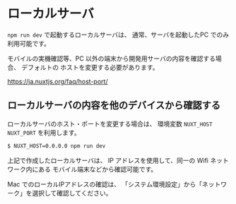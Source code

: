 # ローカルサーバ

`npm run dev` で起動するローカルサーバは、
通常、サーバを起動したPC でのみ利用可能です。

モバイルの実機確認等、PC 以外の端末から開発用サーバの内容を確認する場合、
デフォルトの ホストを変更する必要があります。

https://ja.nuxtjs.org/faq/host-port/

## ローカルサーバの内容を他のデバイスから確認する

ローカルサーバのホスト・ポートを変更する場合は、
環境変数 `NUXT_HOST` `NUXT_PORT` を利用します。

```bash
$ NUXT_HOST=0.0.0.0 npm run dev
```

上記で作成したローカルサーバは、
IP アドレスを使用して、同一の Wifi ネットワーク内にある
モバイル端末などから確認可能です。

Mac でのローカルIPアドレスの確認は、
「システム環境設定」から「ネットワーク」を選択して確認してください。
